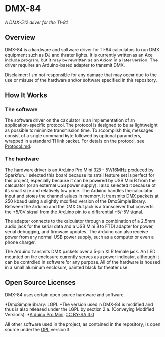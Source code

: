 DMX-84
======

*A DMX-512 driver for the TI-84*

Overview
--------
DMX-84 is a hardware and software driver for TI-84 calculators to run DMX
equipment such as DJ and theater lights. It is currently written as an Axe
include program, but it may be rewritten as an Axiom in a later version. The
driver requires an Arduino-based adapter to transmit DMX.

Disclaimer: I am not responsible for any damage that may occur due to the use
or misuse of the hardware and/or software specified in this repository.

How It Works
------------

### The software
The software driver on the calculator is an implementation of an
application-specific protocol. The protocol is designed to be as lightweight as
possible to minimize transmission time. To accomplish this, messages consist of
a single command byte followed by optional parameters, wrapped in a standard TI
link packet. For details on the protocol, see [Protocol.md](/doc/Protocol.md).

### The hardware
The hardware driver is an Arduino Pro Mini 328 - 5V/16MHz produced by Sparkfun.
I selected this board because its small feature set is perfect for this
project, especially because it can be powered by USB Mini B from the calculator
(or an external USB power supply). I also selected it because of its small size
and relatively low price. The Arduino handles the calculator input and stores
the channel values in memory. It transmits DMX packets at 250 kbaud using a
slightly modified version of the DmxSimple library. Between the Arduino and the
DMX Out jack is a transceiver that converts the +5/0V signal from the Arduino
pin to a differential +5/-5V signal.

The adapter connects to the calculator through a combination of a 2.5mm audio
jack for the serial data and a USB Mini B to FTDI adapter for power, serial
debugging, and firmware updates. The Arduino can also receive power from any
normal USB power supply, such as a computer or even a phone charger.

The Arduino transmits DMX packets over a 5-pin XLR female jack. An LED mounted
on the enclosure currently serves as a power indicator, although it can be
controlled in software for any purpose. All of the hardware is housed in a
small aluminum enclosure, painted black for theater use.

Open Source Licenses
--------------------

DMX-84 uses certain open source hardware and software.

*[DmxSimple](http://code.google.com/p/tinkerit/wiki/DmxSimple) library: [LGPL](http://www.gnu.org/licenses/lgpl.html)
  *The version used in DMX-84 is modified and thus is also released under the LGPL by section 2.a. (Conveying Modified Versions).
*[Arduino Pro Mini](http://arduino.cc/en/Main/ArduinoBoardProMini): [CC BY-SA 3.0](https://creativecommons.org/licenses/by-sa/3.0/us/)

All other software used in the project, as contained in the repository, is open source under the [GPL](http://www.gnu.org/licenses/gpl.html) version 3.

